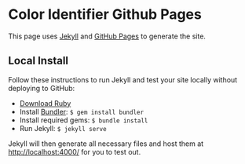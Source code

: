 # Color Identifier Github Pages

This page uses [Jekyll](https://jekyllrb.com/) and [GitHub Pages](https://pages.github.com/) to generate the site.

## Local Install

Follow these instructions to run Jekyll and test your site locally without deploying to GitHub:
- [Download Ruby](https://www.ruby-lang.org/en/downloads/)
- Install [Bundler](https://bundler.io/): `$ gem install bundler`
- Install required gems: `$ bundle install`
- Run Jekyll: `$ jekyll serve`

Jekyll will then generate all necessary files and host them at [http://localhost:4000/](http://localhost:4000/) for you to test out.